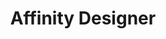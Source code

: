 ---
title: Affinity Designer
intro: New(ish) vector design software from Affinity, roughly equivalent to Illustrator.
link: https://affinity.serif.com/en-gb/designer/
category:
- Visual design
- Wireframing

image: "/assets/images/affinity.png"
---
